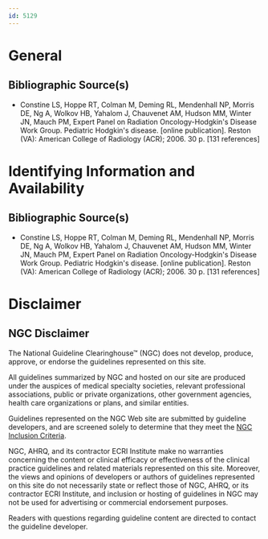 ```yaml
---
id: 5129
---
```


# General

## Bibliographic Source(s)

- Constine LS, Hoppe RT, Colman M, Deming RL, Mendenhall NP, Morris DE, Ng A, Wolkov HB, Yahalom J, Chauvenet AM, Hudson MM, Winter JN, Mauch PM, Expert Panel on Radiation Oncology-Hodgkin's Disease Work Group. Pediatric Hodgkin's disease. [online publication]. Reston (VA): American College of Radiology (ACR); 2006. 30 p. [131 references]

# Identifying Information and Availability

## Bibliographic Source(s)

- Constine LS, Hoppe RT, Colman M, Deming RL, Mendenhall NP, Morris DE, Ng A, Wolkov HB, Yahalom J, Chauvenet AM, Hudson MM, Winter JN, Mauch PM, Expert Panel on Radiation Oncology-Hodgkin's Disease Work Group. Pediatric Hodgkin's disease. [online publication]. Reston (VA): American College of Radiology (ACR); 2006. 30 p. [131 references]

# Disclaimer

## NGC Disclaimer

The National Guideline Clearinghouse™ (NGC) does not develop, produce, approve, or endorse the guidelines represented on this site.

All guidelines summarized by NGC and hosted on our site are produced under the auspices of medical specialty societies, relevant professional associations, public or private organizations, other government agencies, health care organizations or plans, and similar entities.

Guidelines represented on the NGC Web site are submitted by guideline developers, and are screened solely to determine that they meet the [NGC Inclusion Criteria](/help-and-about/summaries/inclusion-criteria).

NGC, AHRQ, and its contractor ECRI Institute make no warranties concerning the content or clinical efficacy or effectiveness of the clinical practice guidelines and related materials represented on this site. Moreover, the views and opinions of developers or authors of guidelines represented on this site do not necessarily state or reflect those of NGC, AHRQ, or its contractor ECRI Institute, and inclusion or hosting of guidelines in NGC may not be used for advertising or commercial endorsement purposes.

Readers with questions regarding guideline content are directed to contact the guideline developer.

